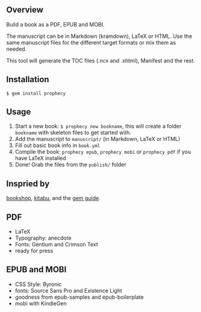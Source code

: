 
## Overview

Build a book as a PDF, EPUB and MOBI.

The manuscript can be in Markdown (kramdown), LaTeX or HTML. Use the
same manuscript files for the different target formats or mix them as
needed.

This tool will generate the TOC files (.ncx and .xhtml), Manifest and
the rest.

## Installation

    $ gem install prophecy

## Usage

1. Start a new book: `$ prophecy new bookname`, this will create a
   folder `bookname` with skeleton files to get started with.
1. Add the manuscript to `manuscript/` (in Markdown, LaTeX or HTML)
2. Fill out basic book info in `book.yml`
3. Compile the book: `prophecy epub`, `prophecy mobi` or `prophecy pdf` if you have
   LaTeX installed
4. Done! Grab the files from the `publish/` folder

## Inspried by

[bookshop](https://github.com/blueheadpublishing/bookshop), [kitabu](https://github.com/fnando/kitabu), and the [gem guide](https://github.com/radar/guides/blob/master/gem-development.md).

## PDF

* LaTeX
* Typography: anecdote
* Fonts: Gentium and Crimson Text
* ready for press

## EPUB and MOBI

* CSS Style: Byronic
* fonts: Source Sans Pro and Existence Light
* goodness from epub-samples and epub-boilerplate
* mobi with KindleGen

